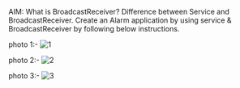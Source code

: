 AIM: What is BroadcastReceiver? Difference between Service and BroadcastReceiver. Create an Alarm application by using service & BroadcastReceiver by following below instructions.

photo 1:-
![1](https://user-images.githubusercontent.com/111679306/193541619-a63c7207-ec4c-4570-9b4d-1bf5f70ba171.jpeg)

photo 2:-
![2](https://user-images.githubusercontent.com/111679306/193541670-efddc5ad-14b8-4b1d-981e-247a4a3a2c6c.jpeg)

photo 3:-
![3](https://user-images.githubusercontent.com/111679306/193541697-169049cf-3379-45ab-ac52-0425dea72f4c.jpeg)

